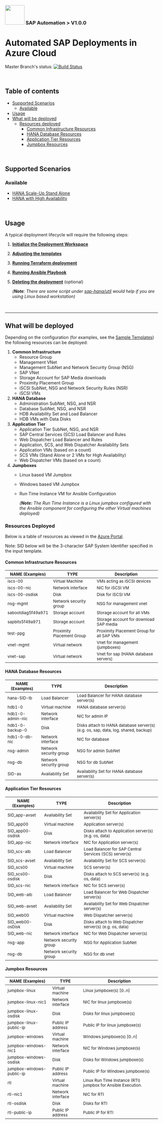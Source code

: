 ### <img src="../../documentation/assets/UnicornSAPBlack256x256.png" width="64px"> SAP Automation > V1.0.0 <!-- omit in toc -->
# Automated SAP Deployments in Azure Cloud <!-- omit in toc -->

Master Branch's status: [![Build Status](https://dev.azure.com/azuresaphana/Azure-SAP-HANA/_apis/build/status/Azure.sap-hana?branchName=master&api-version=5.1-preview.1)](https://dev.azure.com/azuresaphana/Azure-SAP-HANA/_build/latest?definitionId=6&branchName=master)

<br/>

## Table of contents <!-- omit in toc -->

- [Supported Scenarios](#supported-scenarios)
  - [Available](#available)
- [Usage](#usage)
- [What will be deployed](#what-will-be-deployed)
  - [Resources deployed](#resources-deployed)
    - [Common Infrastructure Resources](common-infrastructure-resources)
    - [HANA Database Resources](hana-database-resources)
    - [Application Tier Resources](application-tier-resources)
    - [Jumpbox Resources](jumpbox-resources)

<br/>

## Supported Scenarios

### Available

- [HANA Scale-Up Stand Alone](/deploy/template_samples/single_node_hana.json)
- [HANA with High Availability](/deploy/template_samples/clustered_hana.json)

<br/>

## Usage

A typical deployment lifecycle will require the following steps:

1. [**Initialize the Deployment Workspace**](/documentation/terraform/deployment-environment.md)
2. [**Adjusting the templates**](/documentation/json-adjusting-template.md#adjusting-the-templates)
3. [**Running Terraform deployment**](/documentation/terraform/running-terraform-deployment.md)
4. [**Running Ansible Playbook**](/documentation/ansible/running-ansible-playbook.md)
5. [**Deleting the deployment**](/documentation/terraform/deleting-the-deployment.md) (optional)

   *(**Note**: There are some script under [sap-hana/util](https://github.com/Azure/sap-hana/tree/master/util) would help if you are using Linux based workstation)*

<br/>

---

## What will be deployed

Depending on the configuration (for examples, see the [Sample Templates](/deploy/template_samples/)) the following resources can be deployed:

1. **Common Infrastructure**
   - Resource Group
   - Management VNet
   - Management SubNet and Network Security Group (NSG)
   - SAP VNet
   - Storage Account for SAP Media downloads
   - Proximity Placement Group
   - iSCSI SubNet, NSG and Network Security Rules (NSR)
   - iSCSI VMs
1. **HANA Database**
   - Administration SubNet, NSG, and NSR
   - Database SubNet, NSG, and NSR
   - HDB Availability Set and Load Balancer
   - HDB VMs with Data Disks
1. **Application Tier**
   - Application Tier SubNet, NSG, and NSR
   - SAP Central Services (SCS) Load Balancer and Rules
   - Web Dispatcher Load Balancer and Rules
   - Application, SCS, and Web Dispatcher Availability Sets
   - Application VMs (based on a count)
   - SCS VMs (Stand Alone or 2 VMs for High Availability)
   - Web Dispatcher VMs (based on a count)
1. **Jumpboxes**
   - Linux based VM Jumpbox
   - Windows based VM Jumpbox
   - Run Time Instance VM for Ansible Configuration

     *(**Note:** The Run Time Instance is a Linux jumpbox configured with the Ansible component for configuring the other Virtual machines deployed)*

### Resources Deployed

Below is a table of resources as viewed in the [Azure Portal](https://portal.azure.com).

Note: SID below will be the 3-character SAP System Identifier specified in the input template.

#### Common Infrastructure Resources

| <sub>NAME   (Examples)</sub>   | <sub>TYPE</sub>                       | <sub>Description</sub>                                |
|--------------------------------|---------------------------------------|-------------------------------------------------------|
| <sub>iscs-00</sub>             | <sub>Virtual Machine</sub>            | <sub>VMs acting as iSCSI devices</sub>                |
| <sub>iscs-00-nic</sub>         | <sub>Network interface</sub>          | <sub>NIC for iSCSI VM</sub>                           |
| <sub>iscs-00-osdisk</sub>      | <sub>Disk</sub>                       | <sub>Disk for iSCSI VM</sub>                          |
| <sub>nsg-mgmt</sub>            | <sub>Network security group</sub>     | <sub>NSG for management vnet</sub>                    |
| <sub>sabootdiag5f49a971</sub>  | <sub>Storage account</sub>            | <sub>Storage account for all VMs</sub>                |
| <sub>sapbits5f49a971</sub>     | <sub>Storage account</sub>            | <sub>Storage account for download SAP media</sub>     |
| <sub>test-ppg</sub>            | <sub>Proximity Placement Group</sub>  | <sub>Proximity Placement Group for all SAP VMs</sub>  |
| <sub>vnet-mgmt</sub>           | <sub>Virtual network</sub>            | <sub>Vnet for management (jumpboxes)</sub>            |
| <sub>vnet-sap</sub>            | <sub>Virtual network</sub>            | <sub>Vnet for sap (HANA database servers)</sub>       |

#### HANA Database Resources

| <sub>NAME   (Examples)</sub>  | <sub>TYPE</sub>                    | <sub>Description</sub>                                                                          |
|-------------------------------|------------------------------------|-------------------------------------------------------------------------------------------------|
| <sub>hana-SID-lb</sub>        | <sub>Load Balancer</sub>           | <sub>Load Balancer for HANA database server(s)</sub>                                            |
| <sub>hdb1-0</sub>             | <sub>Virtual machine</sub>         | <sub>HANA database server(s)</sub>                                                              |
| <sub>hdb1-0-admin-nic</sub>   | <sub>Network interface</sub>       | <sub>NIC for admin IP</sub>                                                                     |
| <sub>hdb1-0-backup-0</sub>    | <sub>Disk</sub>                    | <sub>Disks attach to HANA database server(s) (e.g. os, sap, data,   log, shared, backup)</sub>  |
| <sub>hdb1-0-db-nic</sub>      | <sub>Network interface</sub>       | <sub>NIC for database</sub>                                                                     |
| <sub>nsg-admin</sub>          | <sub>Network security group</sub>  | <sub>NSG for admin SubNet</sub>                                                                 |
| <sub>nsg-db</sub>             | <sub>Network security group</sub>  | <sub>NSG for db SubNet</sub>                                                                    |
| <sub>SID-as</sub>             | <sub>Availability Set</sub>        | <sub>Availability Set for HANA database server(s)</sub>                                         |

#### Application Tier Resources

| <sub>NAME   (Examples)</sub>  | <sub>TYPE</sub>                    | <sub>Description</sub>                                               |
|-------------------------------|------------------------------------|----------------------------------------------------------------------|
| <sub>SID_app-avset</sub>      | <sub>Availability Set</sub>        | <sub>Availability Set for Application server(s)</sub>                |
| <sub>SID_app00</sub>          | <sub>Virtual machine</sub>         | <sub>Application server(s)</sub>                                     |
| <sub>SID_app00-osdisk</sub>   | <sub>Disk</sub>                    | <sub>Disks attach to Application server(s) (e.g. os, data)</sub>     |
| <sub>SID_app-nic</sub>        | <sub>Network interface</sub>       | <sub>NIC for Application server(s)</sub>                             |
| <sub>SID_scs-alb</sub>        | <sub>Load Balancer</sub>           | <sub>Load Balancer for SAP Central Services (SCS) server(s)</sub>    |
| <sub>SID_scs-avset</sub>      | <sub>Availability Set</sub>        | <sub>Availability Set for SCS server(s)</sub>                        |
| <sub>SID_scs00</sub>          | <sub>Virtual machine</sub>         | <sub>SCS server(s)</sub>                                             |
| <sub>SID_scs00-osdisk</sub>   | <sub>Disk</sub>                    | <sub>Disks attach to SCS server(s) (e.g. os, data)</sub>             |
| <sub>SID_scs-nic</sub>        | <sub>Network interface</sub>       | <sub>NIC for SCS server(s)</sub>                                     |
| <sub>SID_web-alb</sub>        | <sub>Load Balancer</sub>           | <sub>Load Balancer for Web Dispatcher server(s)</sub>                |
| <sub>SID_web-avset</sub>      | <sub>Availability Set</sub>        | <sub>Availability Set for Web Dispatcher server(s)</sub>             |
| <sub>SID_web00</sub>          | <sub>Virtual machine</sub>         | <sub>Web Dispatcher server(s)</sub>                                  |
| <sub>SID_web00-osDisk</sub>   | <sub>Disk</sub>                    | <sub>Disks attach to Web Dispatcher server(s) (e.g. os, data)</sub>  |
| <sub>SID_web-nic</sub>        | <sub>Network interface</sub>       | <sub>NIC for Web Dispatcher server(s)</sub>                          |
| <sub>nsg-app</sub>            | <sub>Network security group</sub>  | <sub>NSG for Application SubNet</sub>                                |
| <sub>nsg-db</sub>             | <sub>Network security group</sub>  | <sub>NSG for db vnet</sub>                                           |


#### Jumpbox Resources

| <sub>NAME   (Examples)</sub>          | <sub>TYPE</sub>                   | <sub>Description</sub>                                                   |
|---------------------------------------|-----------------------------------|--------------------------------------------------------------------------|
| <sub>jumpbox-linux</sub>              | <sub>Virtual machine</sub>        | <sub>Linux jumpboxe(s) [0..n]</sub>                                      |
| <sub>jumpbox-linux-nic1</sub>         | <sub>Network interface</sub>      | <sub>NIC for linux jumpboxe(s)</sub>                                     |
| <sub>jumpbox-linux-osdisk</sub>       | <sub>Disk</sub>                   | <sub>Disks for linux jumpboxe(s)</sub>                                   |
| <sub>jumpbox-linux-public-ip</sub>    | <sub>Public IP address</sub>      | <sub>Public IP for linux jumpboxe(s)</sub>                               |
| <sub>jumpbox-windows</sub>            | <sub>Virtual machine</sub>        | <sub>Windows jumpboxe(s) [0..n]</sub>                                    |
| <sub>jumpbox-windows-nic1</sub>       | <sub>Network interface</sub>      | <sub>NIC for Windows jumpboxe(s)</sub>                                   |
| <sub>jumpbox-windows-osdisk</sub>     | <sub>Disk</sub>                   | <sub>Disks for Windows jumpboxe(s)</sub>                                 |
| <sub>jumpbox-windows-public-ip</sub>  | <sub>Public IP address</sub>      | <sub>Public IP for Windows jumpboxe(s)</sub>                             |
| <sub>rti</sub>                        | <sub>Virtual machine</sub>        | <sub>Linux Run Time Instance (RTI) jumpbox for Ansible Execution.</sub>  |
| <sub>rti-nic1</sub>                   | <sub>Network interface</sub>      | <sub>NIC for RTI</sub>                                                   |
| <sub>rti-osdisk</sub>                 | <sub>Disk</sub>                   | <sub>Disks for RTI</sub>                                                 |
| <sub>rti-public-ip</sub>              | <sub>Public IP address</sub>      | <sub>Public IP for RTI</sub>                                             |
